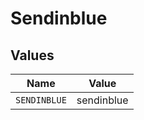 # Sendinblue


## Values

| Name         | Value        |
| ------------ | ------------ |
| `SENDINBLUE` | sendinblue   |